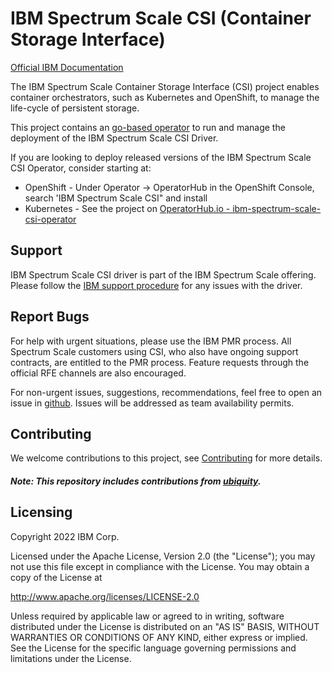 # IBM Spectrum Scale CSI (Container Storage Interface)

[Official IBM Documentation](https://www.ibm.com/docs/en/spectrum-scale-csi)


The IBM Spectrum Scale Container Storage Interface (CSI) project enables container orchestrators, such as Kubernetes and OpenShift, to manage the life-cycle of persistent storage.

This project contains an [go-based operator](https://sdk.operatorframework.io) to run and manage the deployment of the IBM Spectrum Scale CSI Driver.

If you are looking to deploy released versions of the IBM Spectrum Scale CSI Operator, consider starting at: 

  * OpenShift - Under Operator -> OperatorHub in the OpenShift Console, search 'IBM Spectrum Scale CSI" and install
  * Kubernetes -  See the project on [OperatorHub.io - ibm-spectrum-scale-csi-operator](https://operatorhub.io/operator/ibm-spectrum-scale-csi-operator)

## Support

IBM Spectrum Scale CSI driver is part of the IBM Spectrum Scale offering. Please follow the [IBM support procedure](https://www.ibm.com/mysupport/s/) for any issues with the driver.

## Report Bugs 

For help with urgent situations, please use the IBM PMR process.  All Spectrum Scale customers using CSI, 
who also have ongoing support contracts, are entitled to the PMR process.  Feature requests through the official RFE channels are also encouraged.

For non-urgent issues, suggestions, recommendations, feel free to open an issue in [github](https://github.com/IBM/ibm-spectrum-scale-csi/issues).
Issues will be addressed as team availability permits.

## Contributing

We welcome contributions to this project, see [Contributing](CONTRIBUTING.md) for more details.

##### Note: This repository includes contributions from [ubiquity](https://github.com/ibm/ubiquity).

## Licensing

Copyright 2022 IBM Corp.

Licensed under the Apache License, Version 2.0 (the "License");
you may not use this file except in compliance with the License.
You may obtain a copy of the License at

http://www.apache.org/licenses/LICENSE-2.0

Unless required by applicable law or agreed to in writing, software
distributed under the License is distributed on an "AS IS" BASIS,
WITHOUT WARRANTIES OR CONDITIONS OF ANY KIND, either express or implied.
See the License for the specific language governing permissions and
limitations under the License.
